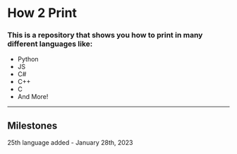 # How 2 Print

### This is a repository that shows you how to print in many different languages like:

- Python
- JS
- C#
- C++
- C
- And More!

-------------------
## Milestones

25th language added - January 28th, 2023
